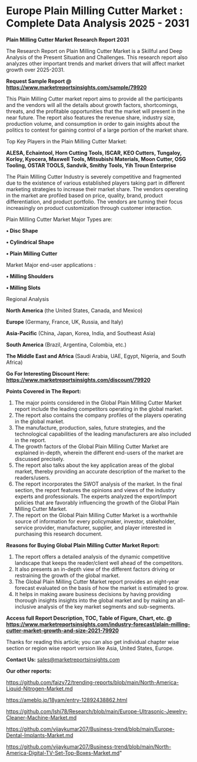# Europe Plain Milling Cutter Market : Complete Data Analysis 2025 - 2031

<strong>Plain Milling Cutter Market Research Report 2031</strong>

The Research Report on Plain Milling Cutter Market is a Skillful and Deep Analysis of the Present Situation and Challenges. This research report also analyzes other important trends and market drivers that will affect market growth over 2025-2031.

<strong>Request Sample Report @ <a href=https://www.marketreportsinsights.com/sample/79920>https://www.marketreportsinsights.com/sample/79920</a></strong>

This Plain Milling Cutter market report aims to provide all the participants and the vendors will all the details about growth factors, shortcomings, threats, and the profitable opportunities that the market will present in the near future. The report also features the revenue share, industry size, production volume, and consumption in order to gain insights about the politics to contest for gaining control of a large portion of the market share.

Top Key Players in the Plain Milling Cutter Market:

<strong>ALESA, Echaintool, Horn Cutting Tools, ISCAR, KEO Cutters, Tungaloy, Korloy, Kyocera, Maxwell Tools, Mitsubishi Materials, Moon Cutter, OSG Tooling, OSTAR TOOLS, Sandvik, Smithy Tools, Yih Troun Enterprise</strong>

The Plain Milling Cutter Industry is severely competitive and fragmented due to the existence of various established players taking part in different marketing strategies to increase their market share. The vendors operating in the market are profiled based on price, quality, brand, product differentiation, and product portfolio. The vendors are turning their focus increasingly on product customization through customer interaction.

Plain Milling Cutter Market Major Types are:

<strong>• Disc Shape

• Cylindrical Shape

• Plain Milling Cutter</strong>

Market Major end-user applications :

<strong>• Milling Shoulders

• Milling Slots</strong>

Regional Analysis

</u><strong><b>North America</b></strong> (the United States, Canada, and Mexico)

<strong><b>Europe </b></strong>(Germany, France, UK, Russia, and Italy)

<strong><b>Asia-Pacific</b></strong> (China, Japan, Korea, India, and Southeast Asia)

<strong><b>South America</b></strong> (Brazil, Argentina, Colombia, etc.)

<strong><b>The Middle East and Africa</b></strong> (Saudi Arabia, UAE, Egypt, Nigeria, and South Africa)

<strong>Go For Interesting Discount Here: <a href=https://www.marketreportsinsights.com/discount/79920>https://www.marketreportsinsights.com/discount/79920</a></strong>

<strong>Points Covered in The Report:</strong>
<ol>
  <li>The major points considered in the Global Plain Milling Cutter Market report include the leading competitors operating in the global market.</li>
  <li>The report also contains the company profiles of the players operating in the global market.</li>
  <li>The manufacture, production, sales, future strategies, and the technological capabilities of the leading manufacturers are also included in the report.</li>
  <li>The growth factors of the Global Plain Milling Cutter Market are explained in-depth, wherein the different end-users of the market are discussed precisely.</li>
  <li>The report also talks about the key application areas of the global market, thereby providing an accurate description of the market to the readers/users.</li>
  <li>The report incorporates the SWOT analysis of the market. In the final section, the report features the opinions and views of the industry experts and professionals. The experts analyzed the export/import policies that are favorably influencing the growth of the Global Plain Milling Cutter Market.</li>
  <li>The report on the Global Plain Milling Cutter Market is a worthwhile source of information for every policymaker, investor, stakeholder, service provider, manufacturer, supplier, and player interested in purchasing this research document.</li>
</ol>
<strong>Reasons for Buying Global Plain Milling Cutter Market Report:</strong>

<ol>
  <li>The report offers a detailed analysis of the dynamic competitive landscape that keeps the reader/client well ahead of the competitors.</li>
  <li>It also presents an in-depth view of the different factors driving or restraining the growth of the global market.</li>
  <li>The Global Plain Milling Cutter Market report provides an eight-year forecast evaluated on the basis of how the market is estimated to grow.</li>
  <li>It helps in making aware business decisions by having providing thorough insights insights into the global market and by making an all-inclusive analysis of the key market segments and sub-segments.</li>
</ol>
<strong>Access full Report Description, TOC, Table of Figure, Chart, etc. @ <a href=https://www.marketreportsinsights.com/industry-forecast/plain-milling-cutter-market-growth-and-size-2021-79920>https://www.marketreportsinsights.com/industry-forecast/plain-milling-cutter-market-growth-and-size-2021-79920</a></strong>


Thanks for reading this article; you can also get individual chapter wise section or region wise report version like Asia, United States, Europe.

<strong>Contact Us:</strong>
sales@marketreportsinsights.com

<strong>Our other reports:</strong>

<a href=https://github.com/faizy72/trending-reports/blob/main/North-America-Liquid-Nitrogen-Market.md>https://github.com/faizy72/trending-reports/blob/main/North-America-Liquid-Nitrogen-Market.md</a>

<a href=https://ameblo.jp/18yam/entry-12892438862.html>https://ameblo.jp/18yam/entry-12892438862.html</a>

<a href=https://github.com/Ishi78/Research/blob/main/Europe-Ultrasonic-Jewelry-Cleaner-Machine-Market.md>https://github.com/Ishi78/Research/blob/main/Europe-Ultrasonic-Jewelry-Cleaner-Machine-Market.md</a>

<a href=https://github.com/vijaykumar207/Business-trend/blob/main/Europe-Dental-Implants-Market.md>https://github.com/vijaykumar207/Business-trend/blob/main/Europe-Dental-Implants-Market.md</a>

<a href=https://github.com/vijaykumar207/Business-trend/blob/main/North-America-Digital-TV-Set-Top-Boxes-Market.md>https://github.com/vijaykumar207/Business-trend/blob/main/North-America-Digital-TV-Set-Top-Boxes-Market.md</a>"
